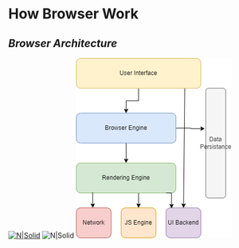 # How Browser Work
## _Browser Architecture_

[![N|Solid](https://cldup.com/dTxpPi9lDf.thumb.png)](https://nodesource.com/products/nsolid)
![N|Solid](https://github.com/shbh29/p7-mohammad-shbh29/tree/master/Week-1/Assignment1/resources/HowBrowserWork.drawio.png)
![N|Solid](resources/HowBrowserWork.drawio.png)